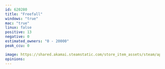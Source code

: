 ```yaml
---
id: 620280
title: "Freefall"
windows: "true"
mac: "true"
linux: false
positive: 13
negative: 0
estimated_owners: "0 - 20000"
peak_ccu: 0

image: https://shared.akamai.steamstatic.com/store_item_assets/steam/apps/620280/header.jpg?t=1534304201
opinions:
---
```

